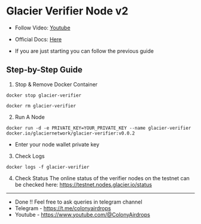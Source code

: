 # Glacier Verifier Node v2
- Follow Video: [Youtube](https://youtu.be/xda46PXs82g)
- Official Docs: [Here](https://docs.glacier.io/getting-started/glacier-nodes/run-testnet-nodes)

- If you are just starting you can follow the previous guide

## Step-by-Step Guide
1. Stop & Remove Docker Container
```console
docker stop glacier-verifier 
```
```console
docker rm glacier-verifier 
```

2. Run A Node
```console
docker run -d -e PRIVATE_KEY=YOUR_PRIVATE_KEY --name glacier-verifier docker.io/glaciernetwork/glacier-verifier:v0.0.2
```
- Enter your node wallet private key

3. Check Logs
```console
docker logs -f glacier-verifier
```

4. Check Status
The online status of the verifier nodes on the testnet can be checked here: https://testnet.nodes.glacier.io/status
---

- Done !! Feel free to ask queries in telegram channel
- Telegram - https://t.me/colonyairdrops
- Youtube - https://www.youtube.com/@ColonyAirdrops
